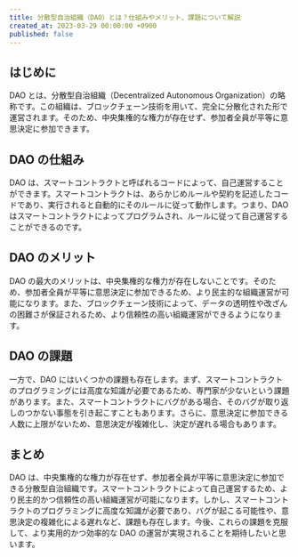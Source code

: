 ```yaml
---
title: 分散型自治組織（DAO）とは？仕組みやメリット、課題について解説
created_at: 2023-03-29 00:00:00 +0900
published: false
---
```


## はじめに

DAO とは、分散型自治組織（Decentralized Autonomous Organization）の略称です。この組織は、ブロックチェーン技術を用いて、完全に分散化された形で運営されます。そのため、中央集権的な権力が存在せず、参加者全員が平等に意思決定に参加できます。

## DAO の仕組み

DAO は、スマートコントラクトと呼ばれるコードによって、自己運営することができます。スマートコントラクトは、あらかじめルールや契約を記述したコードであり、実行されると自動的にそのルールに従って動作します。つまり、DAO はスマートコントラクトによってプログラムされ、ルールに従って自己運営することができるのです。

## DAO のメリット

DAO の最大のメリットは、中央集権的な権力が存在しないことです。そのため、参加者全員が平等に意思決定に参加できるため、より民主的な組織運営が可能になります。また、ブロックチェーン技術によって、データの透明性や改ざんの困難さが保証されるため、より信頼性の高い組織運営ができるようになります。

## DAO の課題

一方で、DAO にはいくつかの課題も存在します。まず、スマートコントラクトのプログラミングには高度な知識が必要であるため、専門家が少ないという課題があります。また、スマートコントラクトにバグがある場合、そのバグが取り返しのつかない事態を引き起こすこともあります。さらに、意思決定に参加できる人数に上限がないため、意思決定が複雑化し、決定が遅れる場合もあります。

## まとめ

DAO は、中央集権的な権力が存在せず、参加者全員が平等に意思決定に参加できる分散型自治組織です。スマートコントラクトによって自己運営するため、より民主的かつ信頼性の高い組織運営が可能になります。しかし、スマートコントラクトのプログラミングに高度な知識が必要であり、バグが起こる可能性や、意思決定の複雑化による遅れなど、課題も存在します。今後、これらの課題を克服して、より実用的かつ効率的な DAO の運営が実現されることを期待したいと思います。
